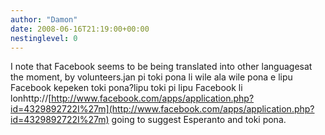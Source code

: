 ```yaml
---
author: "Damon"
date: 2008-06-16T21:19:00+00:00
nestinglevel: 0
---
```

I note that Facebook seems to be being translated into other languagesat the moment, by volunteers.jan pi toki pona li wile ala wile pona e lipu Facebook kepeken toki pona?lipu toki pi lipu Facebook li lonhttp://[http://www.facebook.com/apps/application.php?id=4329892722I%27m](http://www.facebook.com/apps/application.php?id=4329892722I%27m) going to suggest Esperanto and toki pona.
